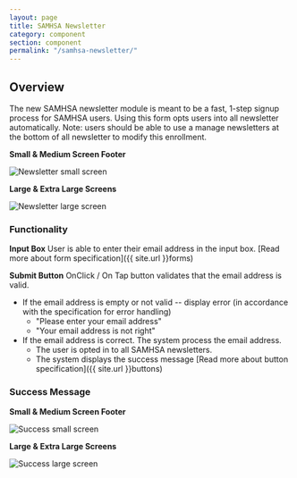 ```yaml
---
layout: page
title: SAMHSA Newsletter
category: component
section: component
permalink: "/samhsa-newsletter/"
---
```


## Overview
The new SAMHSA newsletter module is meant to be a fast, 1-step signup process for SAMHSA users. Using this form opts users into all newsletter automatically. Note: users should be able to use a manage newsletters at the bottom of all newsletter to modify this enrollment.

**Small & Medium Screen Footer**

![Newsletter small screen](../assets/img/footer/sm-newsletter.png)


**Large & Extra Large Screens**

![Newsletter large screen](../assets/img/footer/lg-newsletter.png)


### Functionality
**Input Box**
User is able to enter their email address in the input box.
[Read more about form specification]({{ site.url }}forms)

**Submit Button**
OnClick / On Tap button validates that the email address is valid.
- If the email address is empty or not valid -- display error (in accordance with the specification for error handling)
  - "Please enter your email address"
  - "Your email address is not right"
- If the email address is correct. The system process the email address.
  - The user is opted in to all SAMHSA newsletters.
  - The system displays the success message
[Read more about button specification]({{ site.url }}buttons)

### Success Message

**Small & Medium Screen Footer**

![Success small screen](../assets/img/footer/sm-newsletter-success-state.png)


**Large & Extra Large Screens**

![Success large screen](../assets/img/footer/lg-newsletter-success-state.png)
